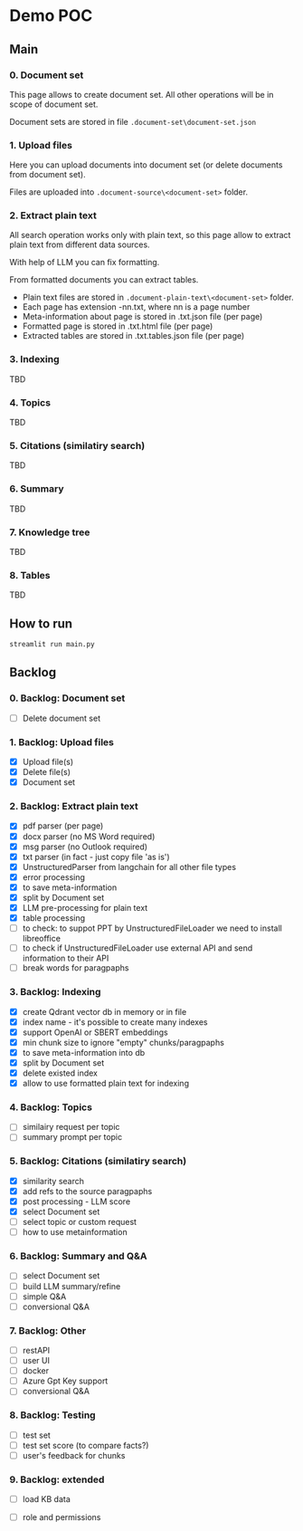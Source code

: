 # Demo POC

## Main

### 0. Document set

This page allows to create document set. All other operations will be in scope of document set.

Document sets are stored in file `.document-set\document-set.json`

### 1. Upload files

Here you can upload documents into document set (or delete documents from document set).

Files are uploaded into `.document-source\<document-set>` folder.

### 2. Extract plain text

All search operation works only with plain text, so this page allow to extract plain text from
different data sources.

With help of LLM you can fix formatting.

From formatted documents you can extract tables.

- Plain text files are stored in `.document-plain-text\<document-set>` folder.
- Each page has extension -nn.txt, where nn is a page number
- Meta-information about page is stored in .txt.json file (per page)
- Formatted page is stored in .txt.html file (per page)
- Extracted tables are stored in .txt.tables.json file (per page)

### 3. Indexing

TBD

### 4. Topics

TBD

### 5. Citations (similatiry search)

TBD

### 6. Summary

TBD

### 7. Knowledge tree

TBD

### 8. Tables

TBD

## How to run

```python
streamlit run main.py
```

## Backlog

### 0. Backlog: Document set

- [ ] Delete document set

### 1. Backlog: Upload files

- [x] Upload file(s)
- [x] Delete file(s)
- [x] Document set

### 2. Backlog: Extract plain text

- [x] pdf parser (per page)
- [x] docx parser (no MS Word required)
- [x] msg parser (no Outlook required)
- [x] txt parser (in fact - just copy file 'as is')
- [x] UnstructuredParser from langchain for all other file types
- [x] error processing
- [x] to save meta-information
- [x] split by Document set
- [x] LLM pre-processing for plain text
- [x] table processing
- [ ] to check: to suppot PPT by UnstructuredFileLoader we need to install libreoffice
- [ ] to check if UnstructuredFileLoader use external API and send information to their API
- [ ] break words for paragpaphs

### 3. Backlog: Indexing

- [x] create Qdrant vector db in memory or in file
- [x] index name - it's possible to create many indexes
- [x] support OpenAI or SBERT embeddings
- [x] min chunk size to ignore "empty" chunks/paragpaphs
- [x] to save meta-information into db
- [x] split by Document set
- [x] delete existed index
- [x] allow to use formatted plain text for indexing

### 4. Backlog: Topics

- [ ] similairy request per topic
- [ ] summary prompt per topic

### 5. Backlog: Citations (similatiry search)

- [x] similarity search
- [x] add refs to the source paragpaphs
- [X] post processing - LLM score
- [x] select Document set
- [ ] select topic or custom request
- [ ] how to use metainformation

### 6. Backlog: Summary and Q&A

- [ ] select Document set
- [ ] build LLM summary/refine
- [ ] simple Q&A
- [ ] conversional Q&A

### 7. Backlog: Other

- [ ] restAPI
- [ ] user UI
- [ ] docker
- [ ] Azure Gpt Key support
- [ ] conversional Q&A

### 8. Backlog: Testing

- [ ] test set
- [ ] test set score (to compare facts?)
- [ ] user's feedback for chunks

### 9. Backlog: extended

- [ ] load KB data
- [ ] role and permissions


